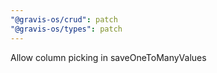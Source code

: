 ```yaml
---
"@gravis-os/crud": patch
"@gravis-os/types": patch
---
```


Allow column picking in saveOneToManyValues
